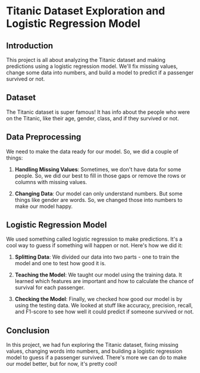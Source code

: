 # Titanic Dataset Exploration and Logistic Regression Model

## Introduction

This project is all about analyzing the Titanic dataset and making predictions using a logistic regression model. We'll fix missing values, change some data into numbers, and build a model to predict if a passenger survived or not.

## Dataset

The Titanic dataset is super famous! It has info about the people who were on the Titanic, like their age, gender, class, and if they survived or not.

## Data Preprocessing

We need to make the data ready for our model. So, we did a couple of things:

1. **Handling Missing Values**: Sometimes, we don't have data for some people. So, we did our best to fill in those gaps or remove the rows or columns with missing values.

2. **Changing Data**: Our model can only understand numbers. But some things like gender are words. So, we changed those into numbers to make our model happy.

## Logistic Regression Model

We used something called logistic regression to make predictions. It's a cool way to guess if something will happen or not. Here's how we did it:

1. **Splitting Data**: We divided our data into two parts - one to train the model and one to test how good it is.

2. **Teaching the Model**: We taught our model using the training data. It learned which features are important and how to calculate the chance of survival for each passenger.

3. **Checking the Model**: Finally, we checked how good our model is by using the testing data. We looked at stuff like accuracy, precision, recall, and F1-score to see how well it could predict if someone survived or not.

## Conclusion

In this project, we had fun exploring the Titanic dataset, fixing missing values, changing words into numbers, and building a logistic regression model to guess if a passenger survived. There's more we can do to make our model better, but for now, it's pretty cool!
